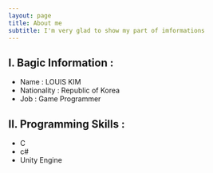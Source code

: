 ```yaml
---
layout: page
title: About me
subtitle: I'm very glad to show my part of imformations
---
```


## I. Bagic Information :

* Name : LOUIS KIM
* Nationality : Republic of Korea
* Job : Game Programmer

## II. Programming Skills :

* C
* c#
* Unity Engine
